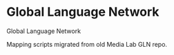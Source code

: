 Global Language Network
===

Global Language Network

Mapping scripts migrated from old Media Lab GLN repo.
